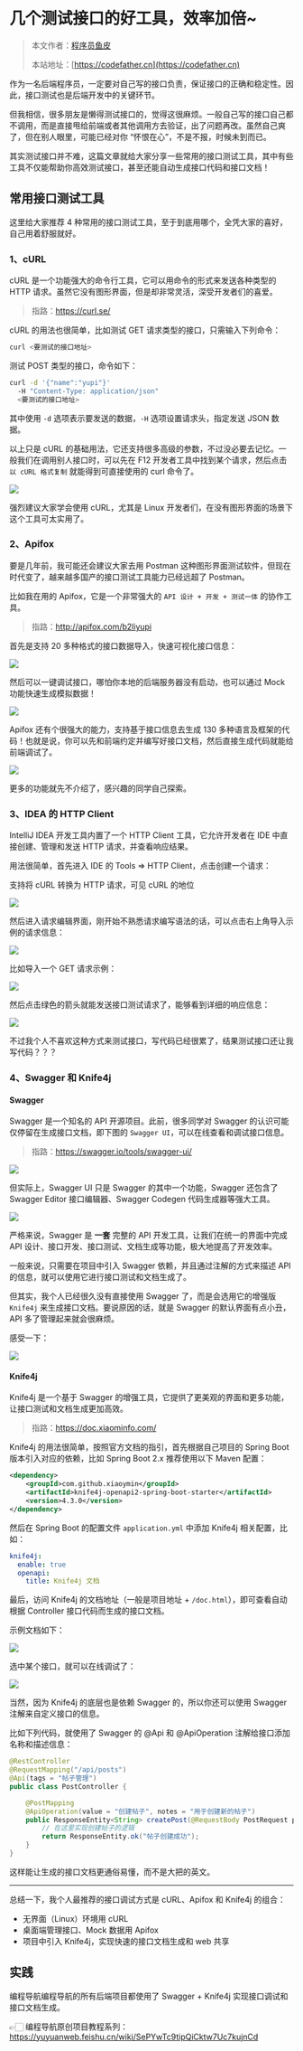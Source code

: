# 几个测试接口的好工具，效率加倍~

> 本文作者：[程序员鱼皮](https://yuyuanweb.feishu.cn/wiki/Abldw5WkjidySxkKxU2cQdAtnah)
>
> 本站地址：[https://codefather.cn](https://codefather.cn)

作为一名后端程序员，一定要对自己写的接口负责，保证接口的正确和稳定性。因此，接口测试也是后端开发中的关键环节。

但我相信，很多朋友是懒得测试接口的，觉得这很麻烦。一般自己写的接口自己都不调用，而是直接甩给前端或者其他调用方去验证，出了问题再改。虽然自己爽了，但在别人眼里，可能已经对你 “怀恨在心”，不是不报，时候未到而已。

其实测试接口并不难，这篇文章就给大家分享一些常用的接口测试工具，其中有些工具不仅能帮助你高效测试接口，甚至还能自动生成接口代码和接口文档！



## 常用接口测试工具

这里给大家推荐 4 种常用的接口测试工具，至于到底用哪个，全凭大家的喜好，自己用着舒服就好。



### 1、cURL

cURL 是一个功能强大的命令行工具，它可以用命令的形式来发送各种类型的 HTTP 请求。虽然它没有图形界面，但是却非常灵活，深受开发者们的喜爱。

> 指路：https://curl.se/



cURL 的用法也很简单，比如测试 GET 请求类型的接口，只需输入下列命令：

```bash
curl <要测试的接口地址>
```



测试 POST 类型的接口，命令如下：

```bash
curl -d '{"name":"yupi"}'
  -H "Content-Type: application/json"
  <要测试的接口地址>
```



其中使用 `-d` 选项表示要发送的数据，`-H` 选项设置请求头，指定发送 JSON 数据。

以上只是 cURL 的基础用法，它还支持很多高级的参数，不过没必要去记忆。一般我们在调用别人接口时，可以先在 F12 开发者工具中找到某个请求，然后点击 `以 cURL 格式复制` 就能得到可直接使用的 curl 命令了。

![](https://yupi-picture-1256524210.cos.ap-shanghai.myqcloud.com/1/1697727100098-011d8a12-2fe5-4421-8f8d-825c21d63f56.png)



强烈建议大家学会使用 cURL，尤其是 Linux 开发者们，在没有图形界面的场景下这个工具可太实用了。



### 2、Apifox

要是几年前，我可能还会建议大家去用 Postman 这种图形界面测试软件，但现在时代变了，越来越多国产的接口测试工具能力已经远超了 Postman。

比如我在用的 Apifox，它是一个非常强大的 `API 设计 + 开发 + 测试一体` 的协作工具。

> 指路：http://apifox.com/b2liyupi



首先是支持 20 多种格式的接口数据导入，快速可视化接口信息：

![](https://yupi-picture-1256524210.cos.ap-shanghai.myqcloud.com/1/1697727719582-3b58a60f-70a8-42b1-ba48-14adbeedd4c9.png)



然后可以一键调试接口，哪怕你本地的后端服务器没有启动，也可以通过 Mock 功能快速生成模拟数据！

![](https://yupi-picture-1256524210.cos.ap-shanghai.myqcloud.com/1/1697727817429-5ebc1665-2179-45f3-aa55-bd863d78d01a.png)



Apifox 还有个很强大的能力，支持基于接口信息去生成 130 多种语言及框架的代码！也就是说，你可以先和前端约定并编写好接口文档，然后直接生成代码就能给前端调试了。

![](https://yupi-picture-1256524210.cos.ap-shanghai.myqcloud.com/1/1697727951940-af4b1020-2acb-4730-b714-12cb863c3254.png)



更多的功能就先不介绍了，感兴趣的同学自己探索。



### 3、IDEA 的 HTTP Client

IntelliJ IDEA 开发工具内置了一个 HTTP Client 工具，它允许开发者在 IDE 中直接创建、管理和发送 HTTP 请求，并查看响应结果。

用法很简单，首先进入 IDE 的 Tools => HTTP Client，点击创建一个请求：

支持将 cURL 转换为 HTTP 请求，可见 cURL 的地位

![](https://yupi-picture-1256524210.cos.ap-shanghai.myqcloud.com/1/1697728344182-79ba6724-5b50-4978-b037-b35f2fac0c75.png)

然后进入请求编辑界面，刚开始不熟悉请求编写语法的话，可以点击右上角导入示例的请求信息：

![](https://yupi-picture-1256524210.cos.ap-shanghai.myqcloud.com/1/1697728547281-1407dd65-67d8-4a57-a4ac-3c5979338560.png)

比如导入一个 GET 请求示例：

![](https://yupi-picture-1256524210.cos.ap-shanghai.myqcloud.com/1/1697728604443-a711636d-553c-4c68-9e1c-1f7992e73e3a.png)



然后点击绿色的箭头就能发送接口测试请求了，能够看到详细的响应信息：

![](https://yupi-picture-1256524210.cos.ap-shanghai.myqcloud.com/1/1697728679041-2f5203ea-da78-4088-96d7-5ee408e79877.png)



不过我个人不喜欢这种方式来测试接口，写代码已经很累了，结果测试接口还让我写代码？？？



### 4、Swagger 和 Knife4j

#### Swagger

Swagger 是一个知名的 API 开源项目。此前，很多同学对 Swagger 的认识可能仅停留在生成接口文档，即下图的 `Swagger UI`，可以在线查看和调试接口信息。

> 指路：https://swagger.io/tools/swagger-ui/

![](https://yupi-picture-1256524210.cos.ap-shanghai.myqcloud.com/1/1697728940485-0597573e-97c2-4867-a79e-9cdb0aab2f04.png)



但实际上，Swagger UI 只是 Swagger 的其中一个功能，Swagger 还包含了 Swagger Editor 接口编辑器、Swagger Codegen 代码生成器等强大工具。

![](https://yupi-picture-1256524210.cos.ap-shanghai.myqcloud.com/1/1697729062255-9dbd38c5-dfc1-4de8-a42d-8b824c59f9da.png)



严格来说，Swagger 是 **一套** 完整的 API 开发工具，让我们在统一的界面中完成 API 设计、接口开发、接口测试、文档生成等功能，极大地提高了开发效率。

一般来说，只需要在项目中引入 Swagger 依赖，并且通过注解的方式来描述 API 的信息，就可以使用它进行接口测试和文档生成了。

但其实，我个人已经很久没有直接使用 Swagger 了，而是会选用它的增强版 `Knife4j` 来生成接口文档。要说原因的话，就是 Swagger 的默认界面有点小丑，API 多了管理起来就会很麻烦。

感受一下：

![](https://yupi-picture-1256524210.cos.ap-shanghai.myqcloud.com/1/1697729785541-29de1f7b-e428-4ba8-8104-8fe75af138d3.png)



#### Knife4j

Knife4j 是一个基于 Swagger 的增强工具，它提供了更美观的界面和更多功能，让接口测试和文档生成更加高效。

> 指路：https://doc.xiaominfo.com/



Knife4j 的用法很简单，按照官方文档的指引，首先根据自己项目的 Spring Boot 版本引入对应的依赖，比如 Spring Boot 2.x 推荐使用以下 Maven 配置：

```xml
<dependency>
    <groupId>com.github.xiaoymin</groupId>
    <artifactId>knife4j-openapi2-spring-boot-starter</artifactId>
    <version>4.3.0</version>
</dependency>
```



然后在 Spring Boot 的配置文件 `application.yml` 中添加 Knife4j 相关配置，比如：

```yaml
knife4j:
  enable: true
  openapi:
    title: Knife4j 文档
```



最后，访问 Knife4j 的文档地址（一般是项目地址 + `/doc.html`），即可查看自动根据 Controller 接口代码而生成的接口文档。

示例文档如下：

![](https://yupi-picture-1256524210.cos.ap-shanghai.myqcloud.com/1/1697730186817-40f8d1db-ea19-45f9-ae0e-b7f032c0189e.png)

选中某个接口，就可以在线调试了：

![](https://yupi-picture-1256524210.cos.ap-shanghai.myqcloud.com/1/1697730368657-397cec17-d11a-4d40-a620-ab6d4b9b3918.png)



当然，因为 Knife4j 的底层也是依赖 Swagger 的，所以你还可以使用 Swagger 注解来自定义接口的信息。

比如下列代码，就使用了 Swagger 的 @Api 和 @ApiOperation 注解给接口添加名称和描述信息：

```java
@RestController
@RequestMapping("/api/posts")
@Api(tags = "帖子管理")
public class PostController {

    @PostMapping
    @ApiOperation(value = "创建帖子", notes = "用于创建新的帖子")
    public ResponseEntity<String> createPost(@RequestBody PostRequest postRequest) {
        // 在这里实现创建帖子的逻辑
        return ResponseEntity.ok("帖子创建成功");
    }
}
```



这样能让生成的接口文档更通俗易懂，而不是大把的英文。



------



总结一下，我个人最推荐的接口调试方式是 cURL、Apifox 和 Knife4j 的组合：

- 无界面（Linux）环境用 cURL
- 桌面端管理接口、Mock 数据用 Apifox
- 项目中引入 Knife4j，实现快速的接口文档生成和 web 共享



## 实践

编程导航编程导航的所有后端项目都使用了 Swagger + Knife4j 实现接口调试和接口文档生成。

👉🏻 编程导航原创项目教程系列：https://yuyuanweb.feishu.cn/wiki/SePYwTc9tipQiCktw7Uc7kujnCd